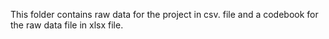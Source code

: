 This folder contains raw data for the project in csv. file and a codebook for the raw data file in xlsx file.

